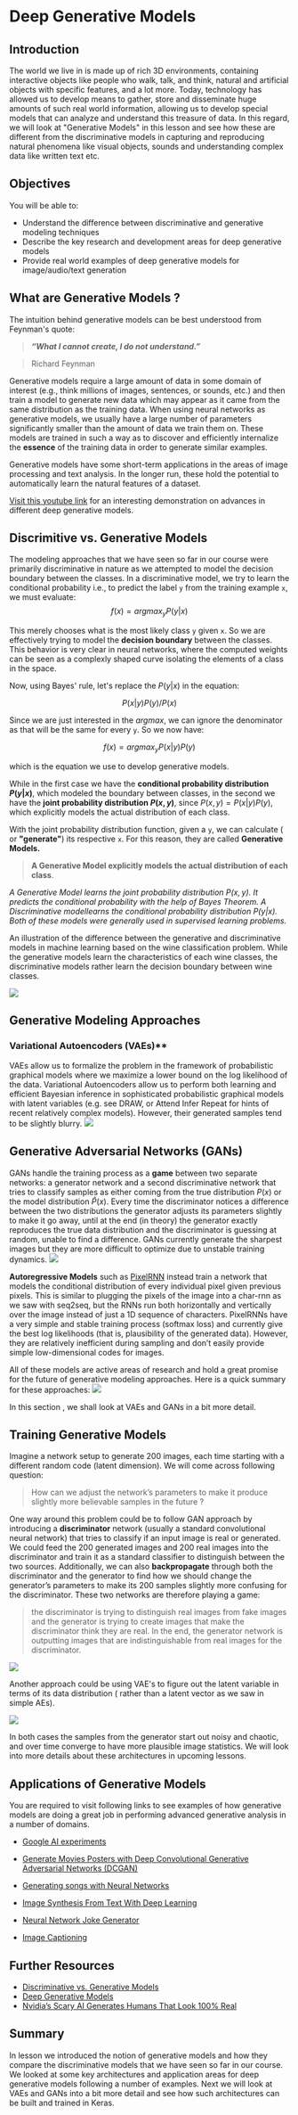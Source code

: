 
# Deep Generative Models

## Introduction
The world we live in is made up of rich 3D environments, containing interactive objects like people who walk, talk, and think, natural and artificial objects with specific features, and a lot more. Today, technology has allowed us to develop means to gather, store and disseminate huge amounts of such real world information, allowing us to develop special models that can analyze and understand this treasure of data. In this regard,  we will look at "Generative Models" in this lesson and see how these are different from the discriminative models in capturing and reproducing natural phenomena like visual objects, sounds and understanding complex data like written text etc. 

## Objectives

You will be able to:
- Understand the difference between discriminative and generative modeling techniques
- Describe the key research and development areas for deep generative models
- Provide real world examples of deep generative models for image/audio/text generation

## What are Generative Models ?

The intuition behind generative models can be best understood from Feynman's quote:

> ***“What I cannot create, I do not understand.”***

> Richard Feynman

Generative models require a large amount of data in some domain of interest (e.g., think millions of images, sentences, or sounds, etc.) and then train a model to generate new data which may appear as it came from the same distribution as the training data. When using neural networks as generative models, we usually have a large number of parameters significantly smaller than the amount of data we train them on. These models are trained in such a way as to discover and efficiently internalize the __essence__ of the training data in order to generate similar examples.

Generative models have some short-term applications in the areas of image processing and text analysis. In the longer run, these hold the potential to automatically learn the natural features of a dataset. 

[Visit this youtube link](https://www.youtube.com/watch?v=KeJINHjyzOU) for an interesting demonstration on advances in different deep generative models. 

## Discrimitive vs. Generative Models

The modeling approaches that we have seen so far in our course were primarily discriminative in nature as we attempted to model the decision boundary between the classes. In a discriminative model, we try to learn the conditional probability i.e., to predict the label `y` from the training example `x`, we must evaluate: 
$$f(x) = argmax_yP(y|x)$$

This merely chooses what is the most likely class `y` given `x`. So we are effectively trying to model the **decision boundary** between the classes. This behavior is very clear in neural networks, where the computed weights can be seen as a complexly shaped curve isolating the elements of a class in the space.


Now, using Bayes' rule, let's replace the $P(y|x)$ in the equation:

$$P(x|y)P(y)/P(x)$$

Since we are just interested in the $argmax$, we can ignore the denominator as that will be the same for every `y`. So we now have:

$$f(x) = argmax_yP(x|y)P(y)$$

which is the equation we use to develop generative models.

While in the first case we have the **conditional probability distribution $P(y|x)$**, which modeled the boundary between classes, in the second we have the **joint probability distribution $P(x, y)$**, since $P(x, y) = P(x | y) P(y)$, which explicitly models the actual distribution of each class.

With the joint probability distribution function, given a `y`, we can calculate ( or **"generate"**) its respective `x`. For this reason, they are called **Generative Models.**


> **A Generative Model explicitly models the actual distribution of each class**. 

*A Generative Model learns the joint probability distribution $P(x,y)$. It predicts the conditional probability with the help of Bayes Theorem. A Discriminative modellearns the conditional probability distribution $P(y|x)$. Both of these models were generally used in supervised learning problems.* 

An illustration of the difference between the generative and discriminative models in machine learning based on the wine classification problem. While the generative models learn the characteristics of each wine classes, the discriminative models rather learn the decision boundary between wine classes. 

![](gen1.png)

## Generative Modeling Approaches

### Variational Autoencoders (VAEs)**
VAEs allow us to formalize the problem in the framework of probabilistic graphical models where we maximize a lower bound on the log likelihood of the data. Variational Autoencoders allow us to perform both learning and efficient Bayesian inference in sophisticated probabilistic graphical models with latent variables (e.g. see DRAW, or Attend Infer Repeat for hints of recent relatively complex models). However, their generated samples tend to be slightly blurry.
![](vae2.png)

## Generative Adversarial Networks (GANs)
GANs handle the training process as a **game** between two separate networks: a generator network and a second discriminative network that tries to classify samples as either coming from the true distribution $P(x)$ or the model distribution $\hat{P}(x)$. Every time the discriminator notices a difference between the two distributions the generator adjusts its parameters slightly to make it go away, until at the end (in theory) the generator exactly reproduces the true data distribution and the discriminator is guessing at random, unable to find a difference. GANs currently generate the sharpest images but they are more difficult to optimize due to unstable training dynamics.
![](gans2.png)

**Autoregressive Models** such as [PixelRNN](https://arxiv.org/abs/1601.06759) instead train a network that models the conditional distribution of every individual pixel given previous pixels. This is similar to plugging the pixels of the image into a char-rnn as we saw with seq2seq, but the RNNs run both horizontally and vertically over the image instead of just a 1D sequence of characters. PixelRNNs have a very simple and stable training process (softmax loss) and currently give the best log likelihoods (that is, plausibility of the generated data). However, they are relatively inefficient during sampling and don’t easily provide simple low-dimensional codes for images.

All of these models are active areas of research and hold a great promise for the future of generative modeling approaches. Here is a quick summary for these approaches:
![](summary.png)


In this section , we shall look at VAEs and GANs in a bit more detail. 


## Training Generative Models

Imagine a network setup to generate 200 images, each time starting with a different random code (latent dimension). We will come across following question: 

> How can we adjust the network’s parameters to make it produce slightly more believable samples in the future ?

One way around this problem could be to follow GAN approach by introducing a **discriminator** network (usually a standard convolutional neural network) that tries to classify if an input image is real or generated. We could feed the 200 generated images and 200 real images into the discriminator and train it as a standard classifier to distinguish between the two sources. Additionally, we can also **backpropagate** through both the discriminator and the generator to find how we should change the generator’s parameters to make its 200 samples slightly more confusing for the discriminator. These two networks are therefore playing a game: 
> the discriminator is trying to distinguish real images from fake images and the generator is trying to create images that make the discriminator think they are real. In the end, the generator network is outputting images that are indistinguishable from real images for the discriminator.

![](gan.gif)

Another approach could be using VAE's to figure out the latent variable in terms of its data distribution ( rather than a latent vector as we saw in simple AEs). 

![](vae.gif)


In both cases the samples from the generator start out noisy and chaotic, and over time converge to have more plausible image statistics. We will look into more details about these architectures in upcoming lessons. 

## Applications of Generative Models

You are required to visit following links to see examples of how generative models are doing a great job in performing advanced generative analysis in a number of domains. 

- [Google AI experiments](https://experiments.withgoogle.com/collection/ai)
- [Generate Movies Posters with Deep Convolutional Generative Adversarial Networks (DCGAN)](https://www.youtube.com/watch?v=Mb9ZNO_hXVY)

- [Generating songs with Neural Networks](https://www.youtube.com/watch?v=UWxfnNXlVy8)
- [Image Synthesis From Text With Deep Learning](https://www.youtube.com/watch?v=rAbhypxs1qQ)

- [Neural Network Joke Generator](https://www.youtube.com/watch?v=Aa8kERC1yXU)

- [Image Captioning](https://www.youtube.com/watch?v=f2waevH1b6I)

## Further Resources

- [Discriminative vs. Generative Models](http://www.ittc.ku.edu/~beckage/past_courses/ml738s17/5Bayesian.pdf)
- [Deep Generative Models](http://www.cs.toronto.edu/~urtasun/courses/CSC2541_Winter17/Deep_generative_models.pdf)
- [Nvidia’s Scary AI Generates Humans That Look 100% Real](https://www.tomsguide.com/us/nvidia-ai-faces-generative-adversarial-network,news-28869.html)


## Summary 

In lesson we introduced the notion of generative models and how they compare the discriminative models that we have seen so far in our course. We looked at some key architectures and application areas for deep generative models following a number of examples. Next we will look at VAEs and GANs into a bit more detail and see how such architectures can be built and trained in Keras. 
